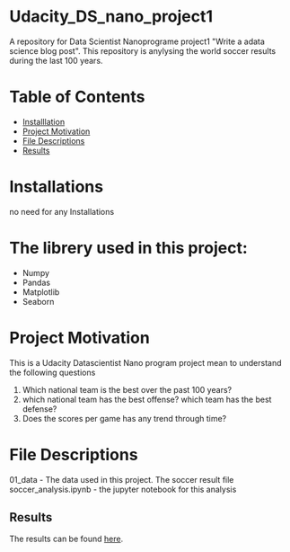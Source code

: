 # Udacity_DS_nano_project1

A repository for Data Scientist Nanoprograme project1 "Write a adata science blog post". This repository is anylysing the world soccer results during the last 100 years.

# Table of Contents
- [Installlation](#Installation)
- [Project Motivation](#Motivation)
- [File Descriptions](#Files)
- [Results](#Results)

# Installations <a name="Installation"></a> 

no need for any Installations

# The librery used in this project: <a name="Dependency"></a> 
- Numpy
- Pandas
- Matplotlib
- Seaborn

# Project Motivation <a name="Motivation"></a> 

This is a Udacity Datascientist Nano program project mean to understand the following questions

1. Which national team is the best over the past 100 years?
1. which national team has the best offense? which team has the best defense?
1. Does the scores per game has any trend through time?


# File Descriptions <a name="Files"></a>

01_data - The data used in this project. The soccer result file
soccer_analysis.ipynb - the jupyter notebook for this analysis

## Results <a name="Results"></a>
The results can be found [here](https://linfeng-39325.medium.com/is-samba-style-still-leading-in-the-soccer-world-61e463aec4af).


